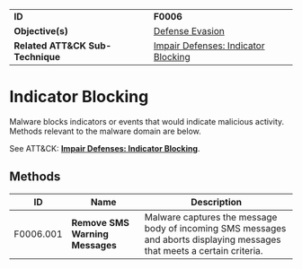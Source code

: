 |||
|---------|------------------------|
|**ID**|**F0006**|
|**Objective(s)**|[Defense Evasion](https://github.com/MBCProject/mbc-markdown/tree/master/defense-evasion)|
|**Related ATT&CK Sub-Technique**|[Impair Defenses: Indicator Blocking](https://attack.mitre.org/techniques/T1562/006/)|

Indicator Blocking
==================
Malware blocks indicators or events that would indicate malicious activity. Methods relevant to the malware domain are below. 

See ATT&CK: [**Impair Defenses: Indicator Blocking**](https://attack.mitre.org/techniques/T1562/006/).

Methods
-------
|ID|Name|Description|
|-----------------------------|--------|-----------------------------|
|F0006.001|**Remove SMS Warning Messages**|Malware captures the message body of incoming SMS messages and aborts displaying messages that meets a certain criteria.|
